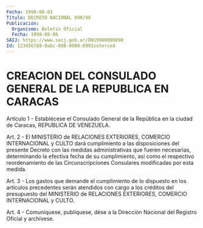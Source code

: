 ```yaml
---
Fecha: 1998-08-03
Título: DECRETO NACIONAL 890/98
Publicación:
  Organismo: Boletín Oficial
  Fecha: 1998-08-06
SAIJ: https://www.saij.gob.ar/DN19980000890
Id: 123456789-0abc-098-0000-8991soterced
---
```

# CREACION DEL CONSULADO GENERAL DE LA REPUBLICA EN CARACAS

<a id="1"></a>
Artículo 1 - Establécese el Consulado General de la República en la ciudad de Caracas, REPUBLICA DE VENEZUELA.

<a id="2"></a>
Art.  2  -  El  MINISTERIO  de    RELACIONES  EXTERIORES,  COMERCIO INTERNACIONAL y CULTO dará cumplimiento  a  las  disposiciones  del presente   Decreto  con  las  medidas  administrativas  que  fueren necesarias,  determinando la efectiva fecha de su cumplimiento, así como  el  respectivo    reordenamiento   de  las  Circunscripciones Consulares modificadas por esta medida.

<a id="3"></a>
Art. 3 - Los gastos que demande el cumplimiento  de lo dispuesto en los artículos precedentes serán atendidos con cargo  a los créditos del  presupuesto del MINISTERIO de RELACIONES EXTERIORES,  COMERCIO INTERNACIONAL y CULTO.

<a id="4"></a>
Art. 4 - Comuníquese, publíquese, dése a la Dirección Nacional del Registro Oficial y archívese.